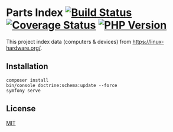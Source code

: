 # Parts Index [![Build Status][actions_badge]][actions_link] [![Coverage Status][coveralls_badge]][coveralls_link] [![PHP Version][php-version-image]][php-version-url]

This project index data (computers & devices) from https://linux-hardware.org/.

## Installation

```shell
composer install
bin/console doctrine:schema:update --force
symfony serve
```

## License

[MIT](https://github.com/computer-donation/parts-index/blob/main/LICENSE)

[actions_badge]: https://github.com/computer-donation/parts-index/workflows/main/badge.svg
[actions_link]: https://github.com/computer-donation/parts-index/actions

[coveralls_badge]: https://coveralls.io/repos/computer-donation/parts-index/badge.svg?branch=main&service=github
[coveralls_link]: https://coveralls.io/github/computer-donation/parts-index?branch=main

[php-version-url]: https://packagist.org/packages/computer-donation/parts-index
[php-version-image]: http://img.shields.io/badge/php-8.1.0+-ff69b4.svg
